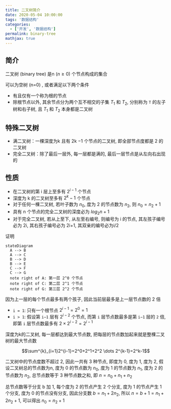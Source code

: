 ```yaml
---
title: 二叉树简介
date: 2020-05-04 10:00:00
tags: '数据结构'
categories:
  - ['开发', '数据结构']
permalink: binary-tree
mathjax: true
---
```


## 简介

二叉树 (binary tree) 是n ($n \geq 0$) 个节点构成的集合

可以为空树 (n=0) , 或者满足以下两个条件

- 有且仅有一个称为根的节点
- 除根节点以外, 其余节点分为两个互不相交的子集 $T_1$ 和 $T_2$, 分别称为 `T` 的左子树和右子树, 且 $T_1$ 和 $T_2$ 本身都是二叉树

## 特殊二叉树

- 满二叉树：一棵深度为k 且有 2k −1 个节点的二叉树, 即全部节点度都是 2 的二叉树
- 完全二叉树：除了最后一层外, 每一层都是满的, 最后一层节点是从左向右出现的

## 性质

- 在二叉树的第 i 层上至多有 $2^{i−1}$ 个节点
- 深度为 k 的二叉树至多有 $2^k−1$ 个节点
- 对于任何一棵二叉树, 若叶子数为 $n_0$, 度为 2 的节点数为 $n_2$, 则 $n_0=n_2+1$
- 具有 n 个节点的完全二叉树的深度必为 $log_2n+1$
- 对于完全二叉树, 若从上至下, 从左至右编号, 则编号为 i 的节点, 其左孩子编号必为 2i, 其右孩子编号必为 2i+1, 其双亲的编号必为i/2

证明

```mermaid
stateDiagram
  A --> B
  A --> C
  B --> D
  B --> E
  C --> F
  C --> G
  note right of A: 第一层 2^0 个节点
  note right of C: 第二层 2^1 个节点
  note right of G: 第三层 2^2 个节点
```

因为上一层的每个节点最多有两个孩子, 因此当前层最多是上一层节点数的 2 倍

- `i = 1`: 只有一个根节点 $2^{i-1}=2^0=1$
- `i > 1`: 假设第 `i−1` 层有 $2^{i−2}$ 个节点, 而第 `i` 层节点数最多是第 `i−1` 层的 `2` 倍, 即第 `i` 层节点数最多有 $2×2^{i−2}=2^{i−1}$

深度为k的二叉树, 每一层都达到最大节点数, 把每层的节点数加起来就是整棵二叉树的最大节点数

$$\sum^{k}_{i=1}2^{i-1}=2^0+2^1+2^2 \dots 2^{k-1}=2^k-1$$

二叉树中的节点度数不超过 2, 因此一共有 3 种节点, 即度为 0, 度为 1, 度为 2, 假设二叉树总的节点数为n, 度为 0 的节点数为 $n_0$, 度为 1 的节点数为 $n_1$, 度为 2 的节点数为 $n_2$, 总节点数等于 3 种节点数之和, 即 $n=n_0+n_1+n_2$

总节点数等于分支 b 加 1, 每个度为 2 的节点产生 2 个分支, 度为 1 的节点产生 1 个分支, 度为 0 的节点没有分支, 因此分支数 $b=n_1+2n_2$, 所以 $n=b+1=n_1+2n_2+1$, 可以得出 $n_0=n_2+1$
